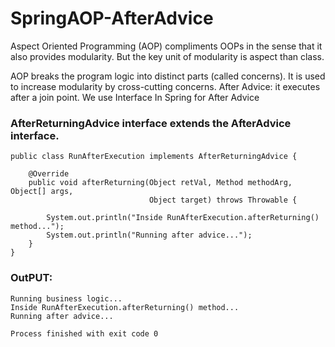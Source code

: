 # SpringAOP-AfterAdvice
Aspect Oriented Programming (AOP) compliments OOPs in the sense that it also provides modularity. But the key unit of modularity is aspect than class.

AOP breaks the program logic into distinct parts (called concerns). It is used to increase modularity by cross-cutting concerns.
After Advice: it executes after a join point. We use Interface In Spring for After Advice
### AfterReturningAdvice interface extends the AfterAdvice interface.

```
public class RunAfterExecution implements AfterReturningAdvice {

    @Override
    public void afterReturning(Object retVal, Method methodArg, Object[] args,
                               Object target) throws Throwable {

        System.out.println("Inside RunAfterExecution.afterReturning() method...");
        System.out.println("Running after advice...");
    }
}
```
### OutPUT:
```
Running business logic...
Inside RunAfterExecution.afterReturning() method...
Running after advice...

Process finished with exit code 0
```
